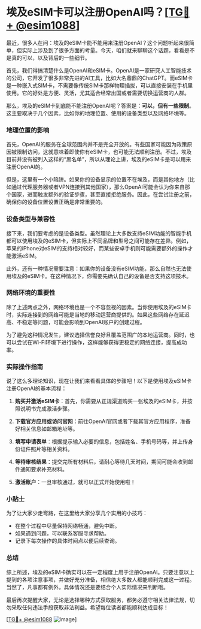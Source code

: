 # 埃及eSIM卡可以注册OpenAI吗？[[TG💪+ @esim1088](https://t.me/s/esim1088)]

最近，很多人在问：埃及的eSIM卡能不能用来注册OpenAI？这个问题听起来很简单，但实际上涉及到了很多方面的考量。今天，咱们就来聊聊这个话题，看看是不是真的可以，以及背后的一些细节。

首先，我们得搞清楚什么是OpenAI和eSIM卡。OpenAI是一家研究人工智能技术的公司，它开发了很多非常先进的AI工具，比如大名鼎鼎的ChatGPT。而eSIM卡是一种嵌入式SIM卡，不需要像传统SIM卡那样物理插拔，可以直接安装在手机里使用。它的好处是方便、灵活，尤其适合经常出国或者需要切换运营商的人群。

那么，埃及的eSIM卡到底能不能注册OpenAI呢？答案是：**可以，但有一些限制**。这主要取决于几个因素，比如你的地理位置、使用的设备类型以及网络环境等。

### 地理位置的影响

首先，OpenAI的服务在全球范围内并不是完全开放的。有些国家可能因为政策原因被限制访问，这就意味着即使你有eSIM卡，也可能无法顺利注册。不过，埃及目前并没有被列入这样的“黑名单”，所以从理论上讲，埃及的eSIM卡是可以用来注册OpenAI的。

但是，这里有一个小陷阱。如果你的设备显示的位置不在埃及，而是其他地方（比如通过代理服务器或者VPN连接到其他国家），那么OpenAI可能会认为你来自那个国家，进而触发额外的验证步骤，甚至直接拒绝服务。因此，在尝试注册之前，确保你的设备位置设置正确是非常重要的。

### 设备类型与兼容性

接下来，我们要考虑的是设备类型。虽然理论上大多数支持eSIM功能的智能手机都可以使用埃及的eSIM卡，但实际上不同品牌和型号之间可能存在差异。例如，苹果的iPhone对eSIM的支持相对较好，而某些安卓手机则可能需要额外的操作才能激活eSIM。

此外，还有一种情况需要注意：如果你的设备没有eSIM功能，那么自然也无法使用埃及的eSIM卡。在这种情况下，你需要先确认自己的设备是否支持这项技术。

### 网络环境的重要性

除了上述两点之外，网络环境也是一个不容忽视的因素。当你使用埃及的eSIM卡时，实际连接到的网络可能是当地的移动运营商提供的。如果这些网络存在延迟高、不稳定等问题，可能会影响到OpenAI账户的创建过程。

为了避免这种情况发生，建议选择信誉良好且覆盖范围广的本地运营商。同时，也可以尝试在Wi-Fi环境下进行操作，这样能够获得更稳定的网络连接，提高成功率。

### 实际操作指南

说了这么多理论知识，现在让我们来看看具体的步骤吧！以下是使用埃及eSIM卡注册OpenAI的基本流程：

1. **购买并激活eSIM卡**：首先，你需要从正规渠道购买一张埃及的eSIM卡，并按照说明书完成激活步骤。
   
2. **下载官方应用或访问官网**：前往OpenAI官网或者下载其官方应用程序，准备好相关信息如邮箱地址等。

3. **填写申请表单**：根据提示输入必要的信息，包括姓名、手机号码等，并上传身份证件照片等相关资料。

4. **等待审核结果**：提交完所有材料后，请耐心等待几天时间，期间可能会收到邮件通知要求补充材料。

5. **激活账户**：一旦审核通过，就可以正式开始使用啦！

### 小贴士

为了让大家少走弯路，在这里给大家分享几个实用的小技巧：
- 在整个过程中尽量保持网络畅通，避免中断。
- 如果遇到问题，可以联系客服寻求帮助。
- 记录下每次操作的具体时间点以便后续查询。

### 总结

综上所述，埃及的eSIM卡确实可以在一定程度上用于注册OpenAI。只要注意以上提到的各项注意事项，并做好充分准备，相信绝大多数人都能顺利完成这一过程。当然了，凡事都有例外，具体情况还是要结合个人实际情况来判断哦。

最后再次提醒大家，无论是选择哪种方式获取服务，都务必遵守相关法律法规，切勿采取任何违法手段获取非法利益。希望每位读者都能顺利达成目标！

[[TG💪+ @esim1088](https://t.me/s/esim1088) ![Image](https://i.postimg.cc/4NQfJmqS/Snipaste-2025-05-13-00-14-12.png)]
